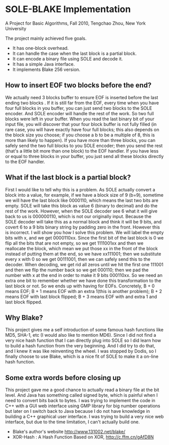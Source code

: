SOLE-BLAKE Implementation
==========
A Project for Basic Algorithms, Fall 2010, Tengchao Zhou, New York University

The project mainly achieved five goals.
* It has one-block overhead.
* It can handle the case when the last block is a partial block.
* It can encode a binary file using SOLE and decode it.
* It has a simple Java interface.
* It implements Blake 256 version.

How to insert EOF two blocks before the end?
-------------------------
We actually need 3 blocks buffer to ensure EOF is inserted before the last ending two blocks . If it is still far from the EOF, every time when you have four full blocks in you buffer, you can just send two blocks to the SOLE encoder. And SOLE encoder will handle the rest of the work. So two full blocks were left in your buffer. When you read the last binary bit of your input file, you will discover that your four block buffer is not fully filled (in rare case, you will have exactly have four full blocks; this also depends on the block size you choose; if you choose a b to be a multiple of 8, this is more than likely to happen). If you have more than three blocks, you can safely send the two full blocks to you SOLE encoder; then you send the rest (that's a little bit more than one block) to the EOF handler. If you have less or equal to three blocks in your buffer, you just send all these blocks directly to the EOF handler.

What if the last block is a partial block?
-------------------------
First I would like to tell why this is a problem. As SOLE actually convert a block into a value, for example, if we have a block size of 9 (b=9), sometime we will have the last block like 0000110, which means the last two bits are empty. SOLE will take this block as value 6 (binary to decimal) and do the rest of the work. However, when the SOLE decoder see 6 what it will give back to us is 000000110, which is not our originally input. Because the SOLE decoder will take this as a normal block and think it will be 9 bits, and covert 6 to a 9 bits binary string by padding zero in the front. However this is incorrect. I will show you how I solve this problem. We will label the empty bits with x, and we get 0000110xx. Since the first bit of the last block is 0 we flip all the bits that are not empty, so we get 1111001xx and then we reallocate the block, which mean we put those xx in the front of the block instead of putting them at the end, so we have xx111001; then we substitute every x with 0 so we get 00111001, then we can safely send this to the decoder. When decoding, we get rid all zeros until we hit the first one 111001 and then we flip the number back so we get 000110; then we pad the number with x at the end in order to make it 9 bits 000110xx. So we need an extra one bit to remember whether we have done this transformation to the last block or not. So we ends up with having for EOFs. Concretely, B + 0 means EOF; B + 1 means EOF with an extra 1(this is another problem); B + 2 means EOF with last block flipped; B + 3 means EOF with and extra 1 and last block flipped.

Why Blake?
-------------------------
This project gives me a self introduction of some famous hash functions like MD5, SHA-1, etc (I would also like to mention MD6). Since I did not find a very nice hash function that I can directly plug into SOLE so I did learn how to build a hash function from the very beginning. And I did try to do that, and I knew it was like reinventing the wheel. I was stopped by Dodis, so I finally choose to use Blake, which is a nice fit of SOLE to make it a on-line hash function.

Some extra words before closing up
-------------------------
This project gave me a good chance to actually read a binary file at the bit level. And Java has something called signed byte, which is painful when I need to convert bits back to bytes. I was trying to implement the code in C++ with a GUI web interface using GMP library for big number operations but later on I switch back to Java because I do not have knowledge in building a C++ graphical user interface. I was trying to build a very nice web interface, but due to the time limitation, I can't actually build one.

* Blake's author's website http://www.131002.net/blake/
* XOR-Hash : A Hash Function Based on XOR, http://c.ffm.cn/gAfD8N
